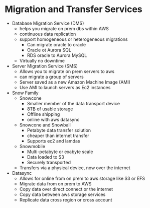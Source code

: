 # Migration and Transfer Services
- Database Migration Service (DMS)
  - helps you migrate on prem dbs within AWS
  - continuous data replication
  - support homogeneous or heterogeneous migrations
    - Can migrate oracle to oracle
    - Oracle ot Aurora SQL
    - RDS oracle to Aurora MySQL
  - Virtually no downtime
- Server Migration Service (SMS)
  - Allows you to migrate on prem servers to aws
  - can migrate a group of servers
  - Server saved as a new Amazon Machine Image (AMI)
  - Use AMI to launch servers as Ec2 instances
- Snow Family
  - Snowcone
    - Smaller member of the data transport device
    - 8TB of usable storage
    - Offline shipping
    - online with aws datasync
  - Snowcone and Snowball
    - Petabyte data transfer solution
    - cheaper than internet transfer
    - Supports ec2 and lamdas
  - Snowmobile
    - Multi-petabyte or exabyte scale
    - Data loaded to S3
    - Securely transported
  - Transfers via a physical device, now over the internet
- Datasync
  - Allows for online from on prem to aws storage like S3 or EFS
  - Migrate data from on prem to AWS
  - Copy data over direct connect or the internet
  - Copy data between aws storage services
  - Replicate data cross region or cross account
